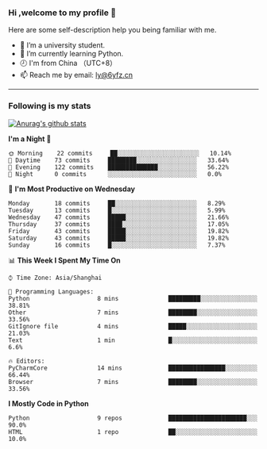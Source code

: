 ### Hi ,welcome to my profile 👋
Here are some self-description help you being familiar with me.
<!--
**liuyunfz/liuyunfz** is a ✨ _special_ ✨ repository because its `README.md` (this file) appears on your GitHub profile.
- 👯 I’m looking to collaborate on ...
- 🤔 I’m looking for help with ...
Here are some ideas to get you started:
-->
- 🏫 I’m a university student.
- 💪 I’m currently learning Python.
- 🕗 I'm from China （UTC+8）
- 📫 Reach me by email: [ly@6yfz.cn](mailto:ly@6yfz.cn)
  
---
### Following is my stats
  
[![Anurag's github stats](https://github-readme-stats.vercel.app/api?username=liuyunfz)](https://github.com/anuraghazra/github-readme-stats)
  
<!--START_SECTION:waka-->
**I'm a Night 🦉** 

```text
🌞 Morning    22 commits     ██░░░░░░░░░░░░░░░░░░░░░░░   10.14% 
🌆 Daytime    73 commits     ████████░░░░░░░░░░░░░░░░░   33.64% 
🌃 Evening    122 commits    ██████████████░░░░░░░░░░░   56.22% 
🌙 Night      0 commits      ░░░░░░░░░░░░░░░░░░░░░░░░░   0.0%

```
📅 **I'm Most Productive on Wednesday** 

```text
Monday       18 commits     ██░░░░░░░░░░░░░░░░░░░░░░░   8.29% 
Tuesday      13 commits     █░░░░░░░░░░░░░░░░░░░░░░░░   5.99% 
Wednesday    47 commits     █████░░░░░░░░░░░░░░░░░░░░   21.66% 
Thursday     37 commits     ████░░░░░░░░░░░░░░░░░░░░░   17.05% 
Friday       43 commits     █████░░░░░░░░░░░░░░░░░░░░   19.82% 
Saturday     43 commits     █████░░░░░░░░░░░░░░░░░░░░   19.82% 
Sunday       16 commits     █░░░░░░░░░░░░░░░░░░░░░░░░   7.37%

```


📊 **This Week I Spent My Time On** 

```text
⌚︎ Time Zone: Asia/Shanghai

💬 Programming Languages: 
Python                   8 mins              █████████░░░░░░░░░░░░░░░░   38.81% 
Other                    7 mins              ████████░░░░░░░░░░░░░░░░░   33.56% 
GitIgnore file           4 mins              █████░░░░░░░░░░░░░░░░░░░░   21.03% 
Text                     1 min               █░░░░░░░░░░░░░░░░░░░░░░░░   6.6%

🔥 Editors: 
PyCharmCore              14 mins             ████████████████░░░░░░░░░   66.44% 
Browser                  7 mins              ████████░░░░░░░░░░░░░░░░░   33.56%

```

**I Mostly Code in Python** 

```text
Python                   9 repos             ██████████████████████░░░   90.0% 
HTML                     1 repo              ██░░░░░░░░░░░░░░░░░░░░░░░   10.0%

```



<!--END_SECTION:waka-->
